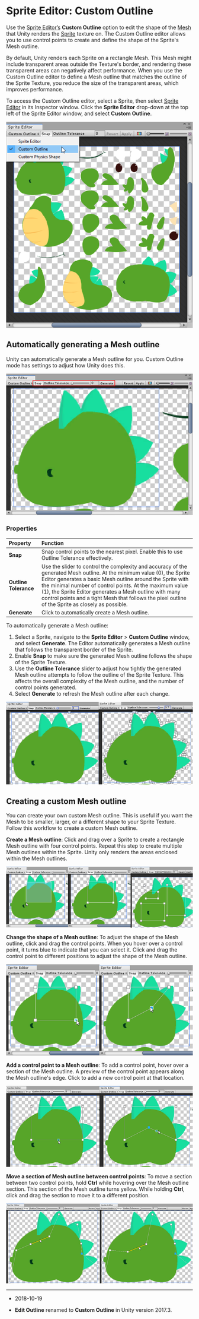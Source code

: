 # Sprite Editor: Custom Outline

Use the [Sprite Editor’s](SpriteEditor) __Custom Outline__ option to edit the shape of the [Mesh](class-Mesh) that Unity renders the [Sprite](Sprites) texture on. The Custom Outline editor allows you to use control points to create and define the shape of the Sprite's Mesh outline. 

By default, Unity renders each Sprite on a rectangle Mesh. This Mesh might include transparent areas outside the Texture's border, and rendering these transparent areas can negatively affect performance. When you use the Custom Outline editor to define a Mesh outline that matches the outline of the Sprite Texture, you reduce the size of the transparent areas, which improves performance.
 
To access the Custom Outline editor, select a Sprite, then select [Sprite Editor](SpriteEditor) in its Inspector window. Click the __Sprite Editor__ drop-down at the top left of the Sprite Editor window, and select __Custom Outline__. 

![Selecting Custom Outline](../uploads/Main/2DCustomOutline_1.png)

## Automatically generating a Mesh outline

Unity can automatically generate a Mesh outline for you. Custom Outline mode has settings to adjust how Unity does this.

![The __Outline Tolerance__ slider and associated settings for automatically generating an Outline](../uploads/Main/2DCustomOutline_6.png)

### Properties

|**Property**|**Function**|
|:---|:---|
|__Snap__|Snap control points to the nearest pixel. Enable this to use Outline Tolerance effectively.|
|__Outline Tolerance__|Use the slider to control the complexity and accuracy of the generated Mesh outline. At the minimum value (0), the Sprite Editor generates a basic Mesh outline around the Sprite with the minimal number of control points. At the maximum value (1), the Sprite Editor generates a Mesh outline with many control points and a tight Mesh that follows the pixel outline of the Sprite as closely as possible.|
|__Generate__|Click to automatically create a Mesh outline.|

To automatically generate a Mesh outline:

1. Select a Sprite, navigate to the __Sprite Editor__ &gt; __Custom Outline__ window, and select __Generate__. The Editor automatically generates a Mesh outline that follows the transparent border of the Sprite. 
2. Enable __Snap__ to make sure the generated Mesh outline follows the shape of the Sprite Texture.
2. Use the __Outline Tolerance__ slider to adjust how tightly the generated Mesh outline attempts to follow the outline of the Sprite Texture. This affects the overall complexity of the Mesh outline, and the number of control points generated.
3. Select __Generate__ to refresh the Mesh outline after each change.

![Left: An automatically generated Mesh outline with a low __Outline Tolerance__.<br/> Right: An automatically generated Mesh outline with a high __Outline Tolerance__.](../uploads/Main/2DCustomOutline_7.png)

## Creating a custom Mesh outline

You can create your own custom Mesh outline. This is useful if you want the Mesh to be smaller, larger, or a different shape to your Sprite Texture. Follow this workflow to create a custom Mesh outline.

**Create a Mesh outline**: Click and drag over a Sprite to create a rectangle Mesh outline with four control points. Repeat this step to create multiple Mesh outlines within the Sprite. Unity only renders the areas enclosed within the Mesh outlines.

![Creating Mesh outlines](../uploads/Main/2DCustomOutline_2.png)

**Change the shape of a Mesh outline**: To adjust the shape of the Mesh outline, click and drag the control points. When you hover over a control point, it turns blue to indicate that you can select it. Click and drag the control point to different positions to adjust the shape of the Mesh outline.

![Changing the shape of a Mesh outline](../uploads/Main/2DCustomOutline_3.png)

**Add a control point to a Mesh outline**: To add a control point, hover over a section of the Mesh outline. A preview of the control point appears along the Mesh outline's edge. Click to add a new control point at that location.

![Adding a control point to a Mesh outline](../uploads/Main/2DCustomOutline_4.png)

**Move a section of Mesh outline between control points**: To move a section between two control points, hold __Ctrl__ while hovering over the Mesh outline section. This section of the Mesh outline turns yellow. While holding __Ctrl__, click and drag the section to move it to a different position.

![Moving a section of Mesh outline between two control points](../uploads/Main/2DCustomOutline_5.png)

---

* <span class="page-edit"> 2018-10-19  <!-- include IncludeTextAmendPageYesEdit --></span>

* <span class="page-history">__Edit Outline__ renamed to __Custom Outline__ in Unity version 2017.3.</span>